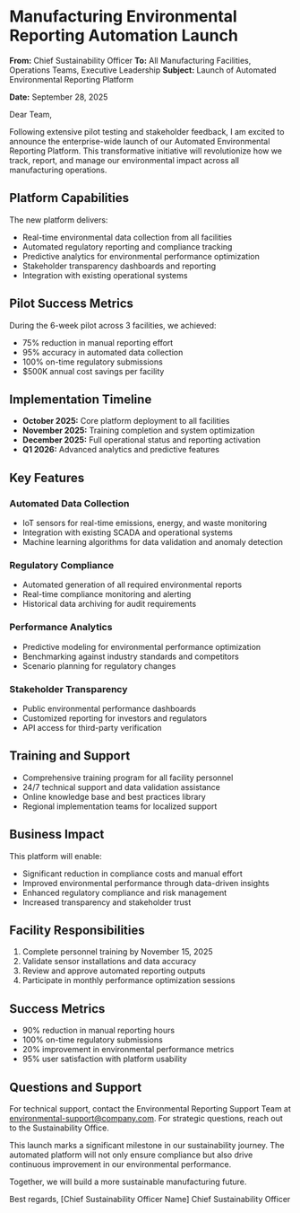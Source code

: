 # Manufacturing Environmental Reporting Automation Launch

**From:** Chief Sustainability Officer
**To:** All Manufacturing Facilities, Operations Teams, Executive Leadership
**Subject:** Launch of Automated Environmental Reporting Platform

**Date:** September 28, 2025

Dear Team,

Following extensive pilot testing and stakeholder feedback, I am excited to announce the enterprise-wide launch of our Automated Environmental Reporting Platform. This transformative initiative will revolutionize how we track, report, and manage our environmental impact across all manufacturing operations.

## Platform Capabilities

The new platform delivers:
- Real-time environmental data collection from all facilities
- Automated regulatory reporting and compliance tracking
- Predictive analytics for environmental performance optimization
- Stakeholder transparency dashboards and reporting
- Integration with existing operational systems

## Pilot Success Metrics

During the 6-week pilot across 3 facilities, we achieved:
- 75% reduction in manual reporting effort
- 95% accuracy in automated data collection
- 100% on-time regulatory submissions
- $500K annual cost savings per facility

## Implementation Timeline

- **October 2025:** Core platform deployment to all facilities
- **November 2025:** Training completion and system optimization
- **December 2025:** Full operational status and reporting activation
- **Q1 2026:** Advanced analytics and predictive features

## Key Features

### Automated Data Collection
- IoT sensors for real-time emissions, energy, and waste monitoring
- Integration with existing SCADA and operational systems
- Machine learning algorithms for data validation and anomaly detection

### Regulatory Compliance
- Automated generation of all required environmental reports
- Real-time compliance monitoring and alerting
- Historical data archiving for audit requirements

### Performance Analytics
- Predictive modeling for environmental performance optimization
- Benchmarking against industry standards and competitors
- Scenario planning for regulatory changes

### Stakeholder Transparency
- Public environmental performance dashboards
- Customized reporting for investors and regulators
- API access for third-party verification

## Training and Support

- Comprehensive training program for all facility personnel
- 24/7 technical support and data validation assistance
- Online knowledge base and best practices library
- Regional implementation teams for localized support

## Business Impact

This platform will enable:
- Significant reduction in compliance costs and manual effort
- Improved environmental performance through data-driven insights
- Enhanced regulatory compliance and risk management
- Increased transparency and stakeholder trust

## Facility Responsibilities

1. Complete personnel training by November 15, 2025
2. Validate sensor installations and data accuracy
3. Review and approve automated reporting outputs
4. Participate in monthly performance optimization sessions

## Success Metrics

- 90% reduction in manual reporting hours
- 100% on-time regulatory submissions
- 20% improvement in environmental performance metrics
- 95% user satisfaction with platform usability

## Questions and Support

For technical support, contact the Environmental Reporting Support Team at environmental-support@company.com. For strategic questions, reach out to the Sustainability Office.

This launch marks a significant milestone in our sustainability journey. The automated platform will not only ensure compliance but also drive continuous improvement in our environmental performance.

Together, we will build a more sustainable manufacturing future.

Best regards,
[Chief Sustainability Officer Name]
Chief Sustainability Officer
